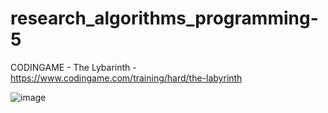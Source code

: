 # research_algorithms_programming-5
CODINGAME - The Lybarinth - https://www.codingame.com/training/hard/the-labyrinth

![image](https://user-images.githubusercontent.com/67747529/204739155-cff603e2-aa4e-426b-87ad-21f160588d19.png)
